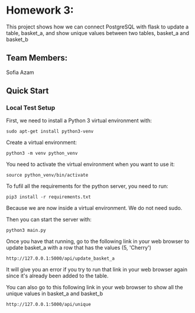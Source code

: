 # Homework 3: 
This project shows how we can connect PostgreSQL with flask to update a table, basket_a, and show unique values between two tables, basket_a and basket_b

## Team Members: 
Sofia Azam

## Quick Start
### Local Test Setup
First, we need to install a Python 3 virtual environment with:
```
sudo apt-get install python3-venv
```

Create a virtual environment:
```
python3 -m venv python_venv
```

You need to activate the virtual environment when you want to use it:
```
source python_venv/bin/activate
```

To fufil all the requirements for the python server, you need to run:
```
pip3 install -r requirements.txt
```
Because we are now inside a virtual environment. We do not need sudo.

Then you can start the server with:
```
python3 main.py
```

Once you have that running, go to the following link in your web browser to update basket_a with a row that has the values (5, 'Cherry')
```
http://127.0.0.1:5000/api/update_basket_a 
```
It will give you an error if you try to run that link in your web browser again since it's already been added to the table.

You can also go to this following link in your web browser to show all the unique values in basket_a and basket_b
```
http://127.0.0.1:5000/api/unique
```

